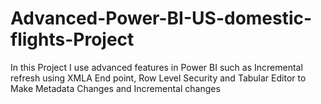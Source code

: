 # Advanced-Power-BI-US-domestic-flights-Project
In this Project I use advanced features in Power BI such as Incremental refresh using XMLA End point, Row Level Security and Tabular Editor to Make Metadata Changes and Incremental changes
